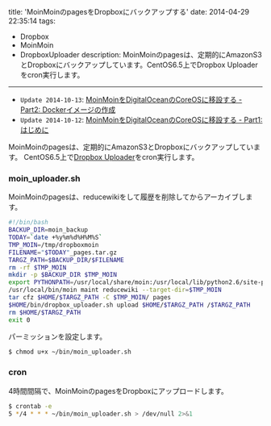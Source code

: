 title: 'MoinMoinのpagesをDropboxにバックアップする'
date: 2014-04-29 22:35:14
tags:
 - Dropbox
 - MoinMoin
 - DropboxUploader
description: MoinMoinのpagesは、定期的にAmazonS3とDropboxにバックアップしています。CentOS6.5上でDropbox Uploaderをcron実行します。
---

* `Update 2014-10-13`: [MoinMoinをDigitalOceanのCoreOSに移設する - Part2: Dockerイメージの作成](/2014/10/13/docker-moinmoin-data-volume-container-nginx-uwsgi/)
* `Update 2014-10-12`: [MoinMoinをDigitalOceanのCoreOSに移設する - Part1: はじめに](/2014/10/12/docker-moinmoin-design/)

MoinMoinのpagesは、定期的にAmazonS3とDropboxにバックアップしています。
CentOS6.5上で[Dropbox Uploader](http://www.andreafabrizi.it/?dropbox_uploader)をcron実行します。

<!-- more -->

### moin_uploader.sh

MoinMoinのpagesは、reducewikiをして履歴を削除してからアーカイブします。

``` bash ~/bin/moin_uploader.sh
#!/bin/bash
BACKUP_DIR=moin_backup
TODAY=`date +%y%m%d%H%M%S`
TMP_MOIN=/tmp/dropboxmoin
FILENAME="$TODAY"_pages.tar.gz
TARGZ_PATH=$BACKUP_DIR/$FILENAME
rm -rf $TMP_MOIN
mkdir -p $BACKUP_DIR $TMP_MOIN
export PYTHONPATH=/usr/local/share/moin:/usr/local/lib/python2.6/site-packages
/usr/local/bin/moin maint reducewiki --target-dir=$TMP_MOIN
tar cfz $HOME/$TARGZ_PATH -C $TMP_MOIN/ pages
$HOME/bin/dropbox_uploader.sh upload $HOME/$TARGZ_PATH /$TARGZ_PATH
rm $HOME/$TARGZ_PATH
exit 0
```
パーミッションを設定します。

``` bash
$ chmod u+x ~/bin/moin_uploader.sh
```

### cron

4時間間隔で、MoinMoinのpagesをDropboxにアップロードします。

``` bash
$ crontab -e
5 */4 * * * ~/bin/moin_uploader.sh > /dev/null 2>&1
```
